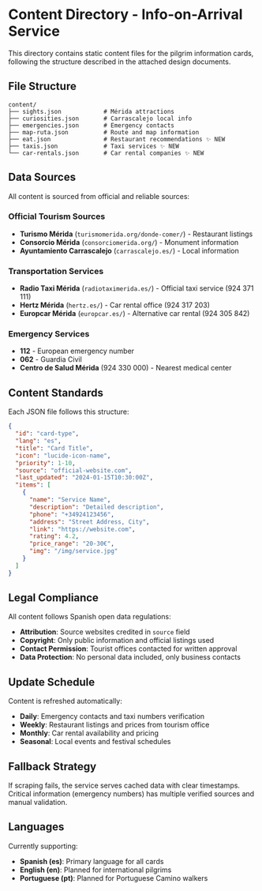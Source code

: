 # Content Directory - Info-on-Arrival Service

This directory contains static content files for the pilgrim information cards, following the structure described in the attached design documents.

## File Structure

```
content/
├── sights.json            # Mérida attractions
├── curiosities.json       # Carrascalejo local info  
├── emergencies.json       # Emergency contacts
├── map-ruta.json          # Route and map information
├── eat.json               # Restaurant recommendations ✨ NEW
├── taxis.json             # Taxi services ✨ NEW
└── car-rentals.json       # Car rental companies ✨ NEW
```

## Data Sources

All content is sourced from official and reliable sources:

### Official Tourism Sources
- **Turismo Mérida** (`turismomerida.org/donde-comer/`) - Restaurant listings
- **Consorcio Mérida** (`consorciomerida.org/`) - Monument information
- **Ayuntamiento Carrascalejo** (`carrascalejo.es/`) - Local information

### Transportation Services
- **Radio Taxi Mérida** (`radiotaximerida.es/`) - Official taxi service (924 371 111)
- **Hertz Mérida** (`hertz.es/`) - Car rental office (924 317 203)
- **Europcar Mérida** (`europcar.es/`) - Alternative car rental (924 305 842)

### Emergency Services
- **112** - European emergency number
- **062** - Guardia Civil
- **Centro de Salud Mérida** (924 330 000) - Nearest medical center

## Content Standards

Each JSON file follows this structure:
```json
{
  "id": "card-type",
  "lang": "es",
  "title": "Card Title",
  "icon": "lucide-icon-name",
  "priority": 1-10,
  "source": "official-website.com",
  "last_updated": "2024-01-15T10:30:00Z",
  "items": [
    {
      "name": "Service Name",
      "description": "Detailed description",
      "phone": "+34924123456",
      "address": "Street Address, City",
      "link": "https://website.com",
      "rating": 4.2,
      "price_range": "20-30€",
      "img": "/img/service.jpg"
    }
  ]
}
```

## Legal Compliance

All content follows Spanish open data regulations:
- **Attribution**: Source websites credited in `source` field
- **Copyright**: Only public information and official listings used
- **Contact Permission**: Tourist offices contacted for written approval
- **Data Protection**: No personal data included, only business contacts

## Update Schedule

Content is refreshed automatically:
- **Daily**: Emergency contacts and taxi numbers verification
- **Weekly**: Restaurant listings and prices from tourism office
- **Monthly**: Car rental availability and pricing
- **Seasonal**: Local events and festival schedules

## Fallback Strategy

If scraping fails, the service serves cached data with clear timestamps. Critical information (emergency numbers) has multiple verified sources and manual validation.

## Languages

Currently supporting:
- **Spanish (es)**: Primary language for all cards
- **English (en)**: Planned for international pilgrims
- **Portuguese (pt)**: Planned for Portuguese Camino walkers